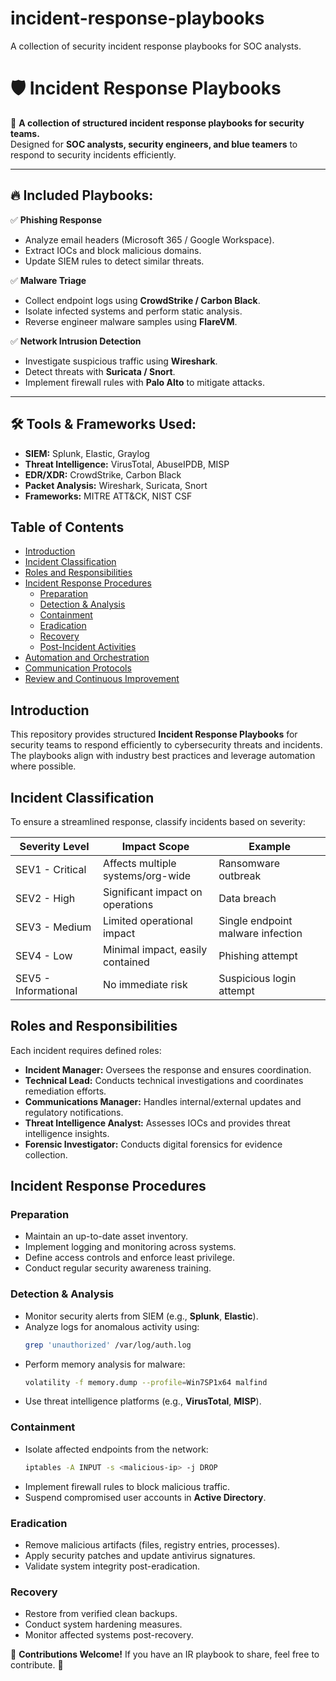# incident-response-playbooks
A collection of security incident response playbooks for SOC analysts.

# 🛡 Incident Response Playbooks  

📌 **A collection of structured incident response playbooks for security teams.**  
Designed for **SOC analysts, security engineers, and blue teamers** to respond to security incidents efficiently.  

---

## 🔥 Included Playbooks:
✅ **Phishing Response**  
- Analyze email headers (Microsoft 365 / Google Workspace).  
- Extract IOCs and block malicious domains.  
- Update SIEM rules to detect similar threats.
  
✅ **Malware Triage**  
- Collect endpoint logs using **CrowdStrike / Carbon Black**.  
- Isolate infected systems and perform static analysis.  
- Reverse engineer malware samples using **FlareVM**. 

✅ **Network Intrusion Detection**  
- Investigate suspicious traffic using **Wireshark**.  
- Detect threats with **Suricata / Snort**.  
- Implement firewall rules with **Palo Alto** to mitigate attacks.

---

## 🛠 Tools & Frameworks Used:
- **SIEM:** Splunk, Elastic, Graylog  
- **Threat Intelligence:** VirusTotal, AbuseIPDB, MISP  
- **EDR/XDR:** CrowdStrike, Carbon Black  
- **Packet Analysis:** Wireshark, Suricata, Snort  
- **Frameworks:** MITRE ATT&CK, NIST CSF

## Table of Contents
- [Introduction](#introduction)
- [Incident Classification](#incident-classification)
- [Roles and Responsibilities](#roles-and-responsibilities)
- [Incident Response Procedures](#incident-response-procedures)
  - [Preparation](#preparation)
  - [Detection & Analysis](#detection--analysis)
  - [Containment](#containment)
  - [Eradication](#eradication)
  - [Recovery](#recovery)
  - [Post-Incident Activities](#post-incident-activities)
- [Automation and Orchestration](#automation-and-orchestration)
- [Communication Protocols](#communication-protocols)
- [Review and Continuous Improvement](#review-and-continuous-improvement)

## Introduction
This repository provides structured **Incident Response Playbooks** for security teams to respond efficiently to cybersecurity threats and incidents. The playbooks align with industry best practices and leverage automation where possible.

## Incident Classification
To ensure a streamlined response, classify incidents based on severity:

| Severity Level | Impact Scope | Example |
|---------------|-------------|---------|
| SEV1 - Critical | Affects multiple systems/org-wide | Ransomware outbreak |
| SEV2 - High | Significant impact on operations | Data breach |
| SEV3 - Medium | Limited operational impact | Single endpoint malware infection |
| SEV4 - Low | Minimal impact, easily contained | Phishing attempt |
| SEV5 - Informational | No immediate risk | Suspicious login attempt |

## Roles and Responsibilities
Each incident requires defined roles:

- **Incident Manager:** Oversees the response and ensures coordination.
- **Technical Lead:** Conducts technical investigations and coordinates remediation efforts.
- **Communications Manager:** Handles internal/external updates and regulatory notifications.
- **Threat Intelligence Analyst:** Assesses IOCs and provides threat intelligence insights.
- **Forensic Investigator:** Conducts digital forensics for evidence collection.

## Incident Response Procedures
### Preparation
- Maintain an up-to-date asset inventory.
- Implement logging and monitoring across systems.
- Define access controls and enforce least privilege.
- Conduct regular security awareness training.

### Detection & Analysis
- Monitor security alerts from SIEM (e.g., **Splunk**, **Elastic**).
- Analyze logs for anomalous activity using:
  ```bash
  grep 'unauthorized' /var/log/auth.log
  ```
- Perform memory analysis for malware:
  ```bash
  volatility -f memory.dump --profile=Win7SP1x64 malfind
  ```
- Use threat intelligence platforms (e.g., **VirusTotal**, **MISP**).

### Containment
- Isolate affected endpoints from the network:
  ```bash
  iptables -A INPUT -s <malicious-ip> -j DROP
  ```
- Implement firewall rules to block malicious traffic.
- Suspend compromised user accounts in **Active Directory**.

### Eradication
- Remove malicious artifacts (files, registry entries, processes).
- Apply security patches and update antivirus signatures.
- Validate system integrity post-eradication.

### Recovery
- Restore from verified clean backups.
- Conduct system hardening measures.
- Monitor affected systems post-recovery.

📌 **Contributions Welcome!** If you have an IR playbook to share, feel free to contribute. 🚀  
